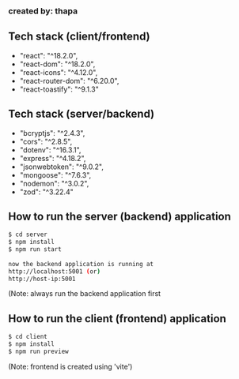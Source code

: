 ### created by: thapa

## Tech stack (client/frontend)

- "react": "^18.2.0",
- "react-dom": "^18.2.0",
- "react-icons": "^4.12.0",
- "react-router-dom": "^6.20.0",
- "react-toastify": "^9.1.3"


## Tech stack (server/backend)
- "bcryptjs": "^2.4.3",
- "cors": "^2.8.5",
- "dotenv": "^16.3.1",
- "express": "^4.18.2",
- "jsonwebtoken": "^9.0.2",
- "mongoose": "^7.6.3",
- "nodemon": "^3.0.2",
- "zod": "^3.22.4"

## How to run the server (backend) application

```bash
$ cd server   
$ npm install   
$ npm run start    
   
now the backend application is running at 
http://localhost:5001 (or)
http://host-ip:5001
```
(Note: always run the backend application first   
      
## How to run the client (frontend) application

```bash
$ cd client   
$ npm install   
$ npm run preview     
```
(Note: frontend is created using 'vite')   
     

